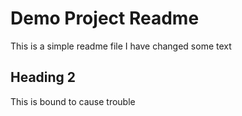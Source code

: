 # Demo Project Readme

This is a simple readme file
I have changed some text

## Heading 2

This is bound to cause trouble